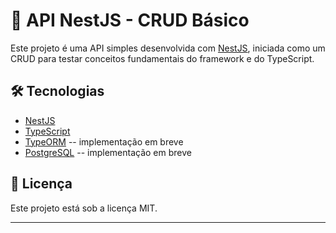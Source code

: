 # 🚀 API NestJS - CRUD Básico

Este projeto é uma API simples desenvolvida com [NestJS](https://nestjs.com/), iniciada como um CRUD para testar conceitos fundamentais do framework e do TypeScript.

## 🛠️ Tecnologias
- [NestJS](https://nestjs.com/)
- [TypeScript](https://www.typescriptlang.org/)
- [TypeORM](https://typeorm.io/) -- implementação em breve
- [PostgreSQL](https://www.postgresql.org/) -- implementação em breve

## 📝 Licença
Este projeto está sob a licença MIT.

---